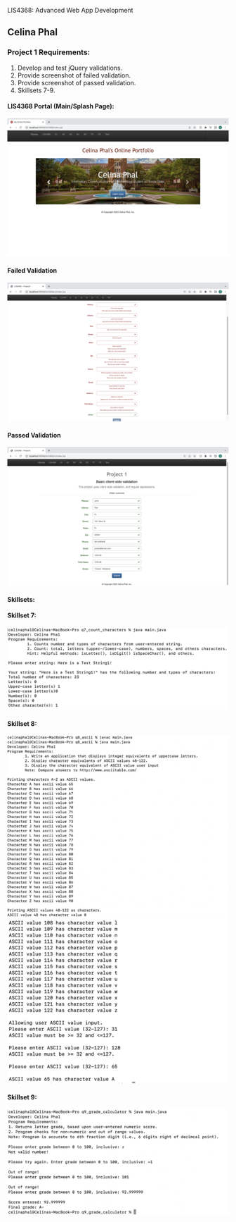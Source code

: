 LIS4368: Advanced Web App Development

## Celina Phal

### Project 1 Requirements:

1. Develop and test jQuery validations. 
2. Provide screenshot of failed validation.
3. Provide screenshot of passed validation.
4. Skillsets 7-9.


#### LIS4368 Portal (Main/Splash Page):

![Java Installation Screenshot](img/img1.png)

#### Failed Validation

![JDK Installation Screenshot](img/img2.png)

#### Passed Validation

![Android Studio Installation Screenshot](img/img3.png)


#### Skillsets: 

#### Skillset 7:
![ss7](img/ss7.png)

#### Skillset 8:
![ss81](img/ss81.png)
![ss82](img/ss82.png)

#### Skillset 9:
![ss9](img/ss9.png)

